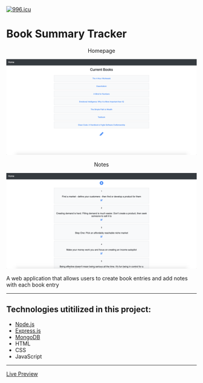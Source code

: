 [![996.icu](https://img.shields.io/badge/link-996.icu-red.svg)](https://996.icu)

# Book Summary Tracker

<p align = "middle"> Homepage </p>

![alt-text-1](https://github.com/AndyUGA/BookSummaryTracker/blob/master/Screenshots/Homepage.png) <p align = "middle"> Notes </p> ![alt-text-2](https://github.com/AndyUGA/BookSummaryTracker/blob/master/Screenshots/Notes.png)


A web application that allows users to create book entries and add notes with each book entry

------------------------------------------------------------------------------------------------------------------------------  

## Technologies utitilized in this project:
- [Node.js](https://nodejs.org/en/) 
- [Express.js](https://expressjs.com)
- [MongoDB](https://www.mongodb.com) 
- HTML
- CSS
- JavaScript

---------------------------------------------------------------------------------------------------------------------------
[Live Preview](https://jagged-fine.glitch.me)
